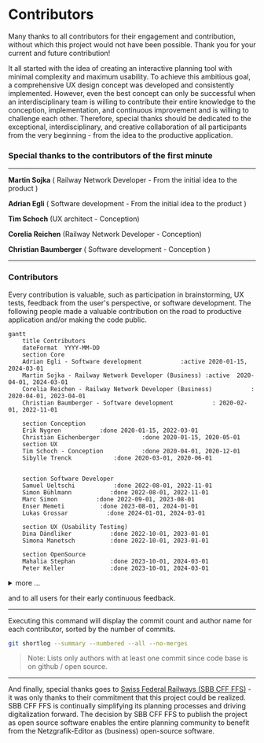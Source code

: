 # Contributors

Many thanks to all contributors for their engagement and contribution, without which this project
would not have been possible. Thank you for your current and future contribution!

It all started with the idea of creating an interactive planning tool with minimal complexity and
maximum usability. To achieve this ambitious goal, a comprehensive UX design concept was developed
and consistently implemented. However, even the best concept can only be successful when an
interdisciplinary team is willing to contribute their entire knowledge to the conception,
implementation, and continuous improvement and is willing to challenge each other. Therefore,
special thanks should be dedicated to the exceptional, interdisciplinary, and creative collaboration
of all participants from the very beginning - from the idea to the productive application.

### Special thanks to the contributors of the first minute

---

**Martin Sojka** ( Railway Network Developer - From the initial
idea to the product )

**Adrian Egli** ( Software development - From the initial idea to the product )

**Tim Schoch** (UX architect - Conception)

**Corelia Reichen** (Railway Network Developer - Conception)

**Christian Baumberger** ( Software development - Conception )

---

### Contributors
Every contribution is valuable, such as participation in brainstorming, UX tests, feedback from the
user's perspective, or software development. The following people made a valuable contribution on
the road to productive application and/or making the code public.

```mermaid
gantt
    title Contributors
    dateFormat  YYYY-MM-DD
    section Core
    Adrian Egli - Software development           :active 2020-01-15, 2024-03-01
    Martin Sojka - Railway Network Developer (Business) :active  2020-04-01, 2024-03-01
    Corelia Reichen - Railway Network Developer (Business)           : 2020-04-01, 2023-04-01
    Christian Baumberger - Software development           : 2020-02-01, 2022-11-01
    
    section Conception
    Erik Nygren           :done 2020-01-15, 2022-03-01
    Christian Eichenberger            :done 2020-01-15, 2020-05-01
    section UX
    Tim Schoch - Conception           :done 2020-04-01, 2020-12-01
    Sibylle Trenck            :done 2020-03-01, 2020-06-01 


    section Software Developer
    Samuel Ueltschi           :done 2022-08-01, 2022-11-01
    Simon Bühlmann           :done 2022-08-01, 2022-11-01
    Marc Simon           :done 2022-09-01, 2023-08-01
    Enser Memeti          :done 2023-08-01, 2024-01-01
    Lukas Grossar           :done 2024-01-01, 2024-03-01

    section UX (Usability Testing)
    Dina Dändliker           :done 2022-10-01, 2023-01-01
    Simona Manetsch          :done 2022-10-01, 2023-01-01  

    section OpenSource
    Mahalia Stephan          :done 2023-10-01, 2024-03-01
    Peter Keller             :done 2023-10-01, 2024-03-01

```

<details>
<summary>more ... </summary>
<br>
- Christian Zosel
- Lukas Spirig [angular.app.sbb.ch](https://angular.app.sbb.ch/)

</details>

and to all users for their early continuous feedback.

---

Executing this command will display the commit count and author name for each contributor, sorted by
the number of commits.

```bash
git shortlog --summary --numbered --all --no-merges
```

> Note: Lists only authors with at least one commit since code base is on github / open source.

---

And finally, special thanks goes to [Swiss Federal Railways (SBB CFF FFS)](https://www.sbb.ch) - it
was only thanks to their commitment that this project could be realized. SBB CFF FFS is continually
simplifying its planning processes and driving digitalization forward. The decision by SBB CFF FFS
to publish the project as open source software enables the entire planning community to benefit from
the Netzgrafik-Editor as (business) open-source software.
